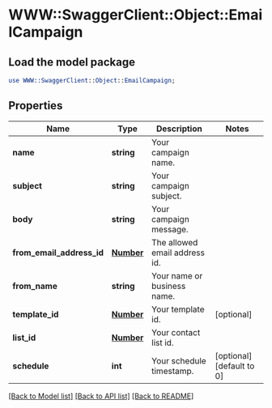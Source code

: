 # WWW::SwaggerClient::Object::EmailCampaign

## Load the model package
```perl
use WWW::SwaggerClient::Object::EmailCampaign;
```

## Properties
Name | Type | Description | Notes
------------ | ------------- | ------------- | -------------
**name** | **string** | Your campaign name. | 
**subject** | **string** | Your campaign subject. | 
**body** | **string** | Your campaign message. | 
**from_email_address_id** | [**Number**](Number.md) | The allowed email address id. | 
**from_name** | **string** | Your name or business name. | 
**template_id** | [**Number**](Number.md) | Your template id. | [optional] 
**list_id** | [**Number**](Number.md) | Your contact list id. | 
**schedule** | **int** | Your schedule timestamp. | [optional] [default to 0]

[[Back to Model list]](../README.md#documentation-for-models) [[Back to API list]](../README.md#documentation-for-api-endpoints) [[Back to README]](../README.md)


